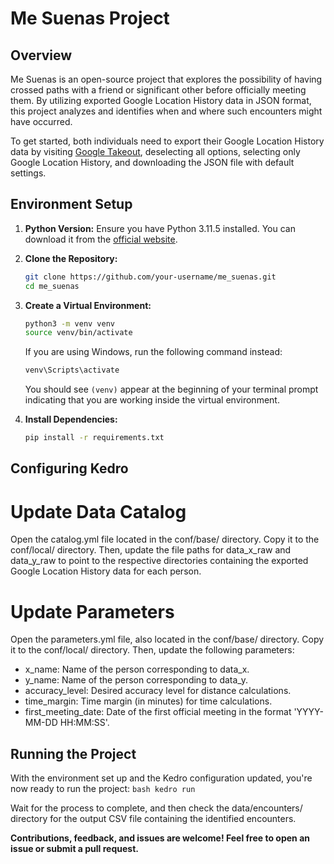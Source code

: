 # Me Suenas Project

## Overview
Me Suenas is an open-source project that explores the possibility of having crossed paths with a friend or significant other before officially meeting them. By utilizing exported Google Location History data in JSON format, this project analyzes and identifies when and where such encounters might have occurred.

To get started, both individuals need to export their Google Location History data by visiting [Google Takeout](https://takeout.google.com/), deselecting all options, selecting only Google Location History, and downloading the JSON file with default settings.

## Environment Setup

1. **Python Version:**
   Ensure you have Python 3.11.5 installed. You can download it from the [official website](https://www.python.org/downloads/release/python-3115/).

2. **Clone the Repository:**
   ```bash
   git clone https://github.com/your-username/me_suenas.git
   cd me_suenas

3. **Create a Virtual Environment:**
   ```bash
   python3 -m venv venv
   source venv/bin/activate
   ```
    If you are using Windows, run the following command instead:
    ```bash
    venv\Scripts\activate
    ```
    You should see `(venv)` appear at the beginning of your terminal prompt indicating that you are working inside the virtual environment.

4. **Install Dependencies:**
    ```bash
    pip install -r requirements.txt
    ```

## Configuring Kedro

# Update Data Catalog
Open the catalog.yml file located in the conf/base/ directory. Copy it to the conf/local/ directory. Then, update the file paths for data_x_raw and data_y_raw to point to the respective directories containing the exported Google Location History data for each person.

# Update Parameters
Open the parameters.yml file, also located in the conf/base/ directory. Copy it to the conf/local/ directory. Then, update the following parameters:

- x_name: Name of the person corresponding to data_x.
- y_name: Name of the person corresponding to data_y.
- accuracy_level: Desired accuracy level for distance calculations.
- time_margin: Time margin (in minutes) for time calculations.
- first_meeting_date: Date of the first official meeting in the format 'YYYY-MM-DD HH:MM:SS'.

## Running the Project
With the environment set up and the Kedro configuration updated, you're now ready to run the project:
    ```bash
    kedro run
    ```

Wait for the process to complete, and then check the data/encounters/ directory for the output CSV file containing the identified encounters.

**Contributions, feedback, and issues are welcome! Feel free to open an issue or submit a pull request.**